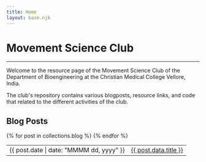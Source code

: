 ```yaml
---
title: Home
layout: base.njk
---
```


<div class="main-content">
  <h1 class="title">Movement Science Club</h1>
  <!-- A thin horizontal rile -->
  <hr>
  <p>Welcome to the resource page of the Movement Science Club of the Department of Bioengineering at the Christian Medical College Vellore, India.</p>
  <p>The club's repository contains various blogposts, resource links, and code that related to the different activities of the club.</p>

  <!-- Blogposts -->
  <h2 class="subtitle1">Blog Posts</h2>
  <table class="blog-table">
    <!-- <thead>
      <tr>
        <th>Date</th>
        <th>Title</th>
      </tr>
    </thead> -->
    <tbody>
      {% for post in collections.blog %}
      <tr>
        <td>{{ post.date | date: "MMMM dd, yyyy" }}</td>
        <td><a href="{{ post.url | url }}">{{ post.data.title }}</a></td>
      </tr>
      {% endfor %}
    </tbody>
  </table>
</div>